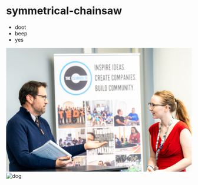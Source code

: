 # symmetrical-chainsaw

- doot
- beep
- yes

![it me](me.jpg)
![dog](https://blazingardor.files.wordpress.com/2013/07/fluffy-puppy.jpg)